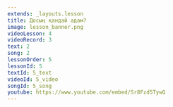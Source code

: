 ```yaml
---
extends: _layouts.lesson
title: Досың қандай адам?
image: lesson_banner.png
videoLesson: 4
videoRecord: 3
text: 2
song: 2
lessonOrder: 5
lessonId: 5
textId: 5_text
videoId: 5_video
songId: 5_song
youtube: https://www.youtube.com/embed/Sr8Fzd5TywQ
---
```



